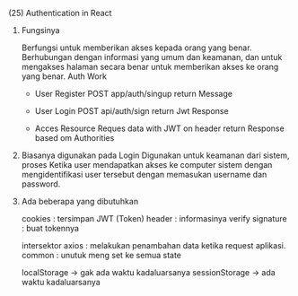 (25) Authentication in React

1. Fungsinya

   Berfungsi untuk memberikan akses kepada orang yang benar. Berhubungan dengan informasi yang umum dan keamanan, dan untuk mengakses halaman secara benar untuk memberikan akses ke orang yang benar.
   Auth Work

   - User Register
     POST app/auth/singup
     return Message

   - User Login
     POST api/auth/sign
     return Jwt Response

   - Acces Resource
     Reques data with JWT on header
     return Response based om Authorities

2. Biasanya digunakan pada Login
   Digunakan untuk keamanan dari sistem, proses Ketika user mendapatkan akses ke computer sistem dengan mengidentifikasi user tersebut dengan memasukan username dan password.

3. Ada beberapa yang dibutuhkan

   cookies : tersimpan JWT (Token)
   header : informasinya
   verify signature : buat tokennya

   intersektor axios : melakukan penambahan data ketika request aplikasi.
   common : unutuk meng set ke semua state

   localStorage -> gak ada waktu kadaluarsanya
   sessionStorage -> ada waktu kadaluarsanya
